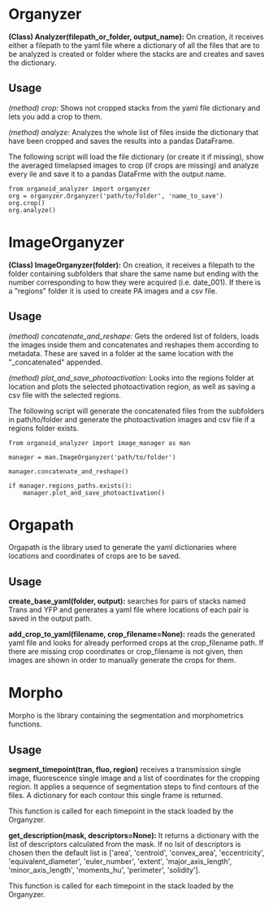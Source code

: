 # Organyzer

**(Class) Analyzer(filepath_or_folder, output_name):** On creation, it receives either a filepath to the yaml file where a dictionary of all the files that are to be analyzed is created or folder where the stacks are and creates and saves the dictionary.

## Usage
*(method) crop:* Shows not cropped stacks from the yaml file dictionary and lets you add a crop to them.

*(method) analyze:* Analyzes the whole list of files inside the dictionary that have been cropped and saves the results into a pandas DataFrame.

The following script will load the file dictionary (or create it if missing), show the averaged timelapsed images to crop (if crops are missing) and analyze every ile and save it to a pandas DataFrme with the output name.

    from organoid_analyzer import organyzer
    org = organyzer.Organyzer('path/to/folder', 'name_to_save')
    org.crop()
    org.analyze()
   
   
# ImageOrganyzer

**(Class) ImageOrganyzer(folder):** On creation, it receives a filepath to the folder containing subfolders that share the same name but ending with the number corresponding to how they were acquired (i.e. date_001). If there is a "regions" folder it is used to create PA images and a csv file.

## Usage
*(method) concatenate_and_reshape:* Gets the ordered list of folders, loads the images inside them and concatenates and reshapes them according to metadata. These are saved in a folder at the same location with the "_concatenated" appended.

*(method) plot_and_save_photoactivation:* Looks into the regions folder at location and plots the selected photoactivation region, as well as saving a csv file with the selected regions.

The following script will generate the concatenated files from the subfolders in path/to/folder and generate the photoactivation images and csv file if a regions folder exists.

    from organoid_analyzer import image_manager as man
    
    manager = man.ImageOrganyzer('path/to/folder')

    manager.concatenate_and_reshape()

    if manager.regions_paths.exists():
        manager.plot_and_save_photoactivation()


# Orgapath

Orgapath is the library used to generate the yaml dictionaries where locations and coordinates of crops are to be saved.

## Usage

**create_base_yaml(folder, output):** searches for pairs of stacks named Trans and YFP and generates a yaml file where locations of each pair is saved in the output path.

**add_crop_to_yaml(filename, crop_filename=None):** reads the generated yaml file and looks for already performed crops at the crop_filename path. If there are missing crop coordinates or crop_filename is not given, then images are shown in order to manually generate the crops for them.


# Morpho

Morpho is the library containing the segmentation and morphometrics functions. 

## Usage

**segment_timepoint(tran, fluo, region)** receives a transmission single image, fluorescence single image and a list of coordinates for the cropping region. It applies a sequence of segmentation steps to find contours of the files. A dictionary for each contour this single frame is returned.

This function is called for each timepoint in the stack loaded by the Organyzer.

**get_description(mask, descriptors=None):** It returns a dictionary with the list of descriptors calculated from the mask. If no lsit of descriptors is chosen then the default list is ['area', 'centroid', 'convex_area', 'eccentricity',
                       'equivalent_diameter', 'euler_number', 'extent',
                       'major_axis_length', 'minor_axis_length', 'moments_hu',
                       'perimeter', 'solidity'].

This function is called for each timepoint in the stack loaded by the Organyzer.
